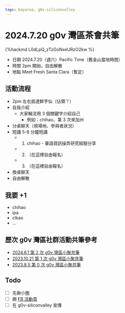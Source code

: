```yaml
---
tags: bayarea, g0v-siliconvalley
---
```

# 2024.7.20 g0v 灣區茶會共筆
{%hackmd L0dLpQ_zTzGoNxeURzO2kw %}

- 日期 2024.7.20（週六）Pacific Time（舊金山當地時間）
- 時間 2pm 開始，自由解散
- 地點 Meet Fresh Santa Clara（暫定）

## 活動流程

- 2pm 左右抵達鮮芋仙（佔領？）
- 自我介紹
    - 大家輪流用 3 個關鍵字介紹自己
        - 例如：chihao、第 3 次來加州
- 分桌聊天（視場地、參與者狀況）
- 短講 5-8 分鐘短講
    - 1. chihao - 華語資訊操弄研究經驗分享
    - 2. （在這裡自由報名）
    - 3. （在這裡自由報名）
- 換桌聊天
- 自由解散

## 我要 +1

- chihao
- ipa 
- clkao
- ...

## 歷次 g0v 灣區社群活動共筆參考

- [2024.6.1 第 2 次 g0v 灣區小聚共筆](https://g0v.hackmd.io/@bayarea/B10xaAzE0)
- [2023.10.21 第 1 次 g0v 灣區小聚共筆](https://g0v.hackmd.io/2nJV8dQHQ4u_R_I7Rll0fA)
- [2023.8.5 第 0 次 g0v 灣區小聚共筆](https://g0v.hackmd.io/@bayarea/HJYLUbijh)

## Todo

- [ ] 先揪小圈
- [ ] 開 [FB 活動頁](https://facebook.com/events/s/720-g0v-%E7%81%A3%E5%8D%80%E5%B0%8F%E8%8C%B6%E6%9C%83/1148940942822775/)
- [ ] 在 g0v-siliconvalley 宣傳
